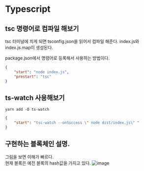 # Typescript

## tsc 명령어로 컴파일 해보기
tsc 터미널에 치게 되면 tsconfig.json을 읽어서 컴파일 해준다.
index.js와 index.js.map이 생성된다.

package.json에서 명령어로 등록해서 사용하는 방법이다.
```json
{
    "start": "node index.js",
    "prestart": "tsc"
}
```

## ts-watch 사용해보기
```terminal
yarn add -D ts-watch
```

```json
{
    "start": "tsc-watch --onSuccess \" node dist/index.js\" "
}
```

## 구현하는 블록체인 설명.
그림을 보면 이해가 빠르다.   
현재 블록은 예전 블록의 hash값을 가지고 있다.
![image](https://user-images.githubusercontent.com/56942649/98441461-c82e4b00-2141-11eb-949c-a99f632a23b4.png)
